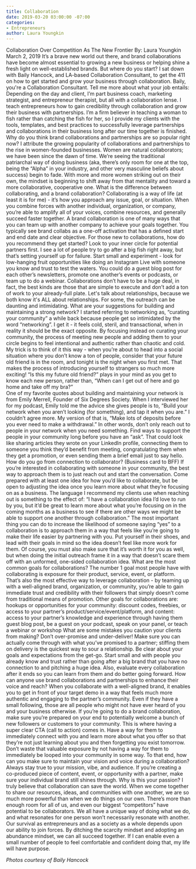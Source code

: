 ```yaml
---
title: Collaboration
date: 2019-03-20 03:00:00 -07:00
categories:
- Entrepreneurs
author: Laura Youngkin
---
```


Collaboration Over Competition As The New Frontier
By: Laura Youngkin
March 2, 2019
It’s a brave new world out there, and brand collaborations have become almost essential to growing a new business or helping shine a fresh light on well-established brands. But where do you start? I sat down with Baily Hancock, and LA-based Collaboration Consultant, to get the 411 on how to get started and grow your business through collaboration.
Baily, you're a Collaboration Consultant. Tell me more about what your job entails: 
Depending on the day and client, I’m part business coach, marketing strategist, and entrepreneur therapist, but all with a collaboration lense.  I teach entrepreneurs how to gain credibility through collaboration and grow their business with partnerships. I’m a firm believer in teaching a woman to fish rather than catching the fish for her, so I provide my clients with the tools, templates, and best practices to successfully leverage partnerships and collaborations in their business long after our time together is finished. 
Why do you think brand collaborations and partnerships are so popular right now? 
I attribute the growing popularity of collaborations and partnerships to the rise in women-founded businesses. Women are natural collaborators; we have been since the dawn of time. We’re seeing the traditional patriarchal way of doing business (aka, there’s only room for one at the top, being the “Alpha” in your industry, and other very masculine beliefs about success) begin to fade. With more and more women striking out on their own, the mindset is beginning to shift away from that mentality and toward a more collaborative, cooperative one. 
What is the difference between collaborating, and a brand collaboration? 
Collaborating is a way of life (at least it is for me) - it’s how you approach any issue, goal, or situation. When you combine forces with another individual, organization, or company, you’re able to amplify all of your voices, combine resources, and generally succeed faster together. A brand collaboration is one of many ways that you can team up with another company to achieve your goals together. You typically see brand collabs as a one-off activation that has a defined start and end date and clear objective. 
For those new to collaborations, how do you recommend they get started?
Look to your inner circle for potential partners first. I see a lot of people try to go after a big fish right away, but that’s setting yourself up for failure. Start small and experiment - look for low-hanging fruit opportunities like doing an Instagram Live with someone you know and trust to test the waters. You could do a guest blog post for each other’s newsletters, promote one another’s events or podcasts, or team up to do a webinar. Collaborations don’t have to be a huge deal, in fact, the best kinds are those that are simple to execute and don’t add a ton of work to your already-full plate. 
Let's talk about relationships, because we both know it's ALL about relationships. For some, the outreach can be daunting and intimidating. What are your suggestions for building and maintaining a strong network? 
I started referring to networking as, “curating your community” a while back because people get so intimidated by the word “networking”. I get it - it feels cold, steril, and transactional, when in reality it should be the exact opposite. By focusing instead on curating your community, the process of meeting new people and adding them to your circle begins to feel intentional and authentic rather than chaotic and cold.
My trick is to think of it this way - when you’re about to head into a social situation where you don’t know a ton of people, consider that your future old friend is in the room, and tonight is the night when you first met. That makes the process of introducing yourself to strangers so much more exciting! “Is this my future old friend?” plays in your mind as you get to know each new person, rather than, “When can I get out of here and go home and take off my bra?”  
One of my favorite quotes about building and maintaining your network is from Emily Merrell, Founder of Six Degrees Society. When I interviewed her for my podcast, Emily told me the advice she gives people is to, “Build your network when you aren’t looking (for something), and tap it when you are.” I couldn’t agree more. My version of that is, “Make lots of deposits before you ever need to make a withdrawal.”
In other words, don’t only reach out to people in your network when you need something. Find ways to support the people in your community long before you have an “ask”. That could look like sharing articles they wrote on your LinkedIn profile, connecting them to someone you think they’d benefit from meeting, congratulating them when they get a promotion, or even sending them a brief email just to say hello. 
How do you go from connection to collaborator? (Business card to BFF)
If you’re interested in collaborating with someone in your community, the best way to approach them is to just reach out and start the conversation. Come prepared with at least one idea for how you’d like to collaborate, but be open to adjusting the idea once you learn more about what they’re focusing on as a business. 
The language I recommend my clients use when reaching out is something to the effect of: “I have a collaboration idea I’d love to run by you, but it’d be great to learn more about what you’re focusing on in the coming months as a business to see if there are other ways we might be able to support one another through collaboration.”
The most important thing you can do to increase the likelihood of someone saying “yes” to a collaboration is to approach them in a way that feels like you’re going to make their life easier by partnering with you. Put yourself in their shoes, and lead with their goals in mind so the idea doesn’t feel like more work for them. Of course, you must also make sure that it’s worth it for you as well, but when doing the initial outreach frame it in a way that doesn’t scare them off with an unformed, one-sided collaboration idea. 
What are the most common goals for collaborations?
The number 1 goal most people have with collaborating is exposure for their product, service, event, or platform. That’s also the most effective way to leverage collaboration - by teaming up with a well-aligned brand, organization, or community, you’re able to gain immediate trust and credibility with their followers that simply doesn’t come from traditional means of promotion.
Other goals for collaborations are: hookups or opportunities for your community: discount codes, freebies, or access to your partner’s product/service/event/platform, and content: access to your partner’s knowledge and experience through having them guest blog post, be a guest on your podcast, speak on your panel, or teach a webinar or workshop
What are some mistakes you caution your clients from making?
Don’t over-promise and under-deliver! Make sure you can actually come through with what you’ve promised to a partner; stiffing them on delivery is the quickest way to sour a relationship. Be clear about your goals and expectations from the get-go. Start small and with people you already know and trust rather than going after a big brand that you have no connection to and pitching a huge idea. Also, evaluate every collaboration after it ends so you can learn from them and do better going forward.
How can anyone use brand collaborations and partnerships to enhance their voice and reach?
When you collaborate with a well-aligned brand, it enables you to get in front of your target demo in a way that feels much more authentic and engaging to the partner’s community. Even if they have a small following, those are all people who might not have ever heard of you and your business otherwise. 
If you’re going to do a brand collaboration, make sure you’re prepared on your end to potentially welcome a bunch of new followers or customers to your community. This is where having a super clear CTA (call to action) comes in. Have a way for them to immediately connect with you and learn more about what you offer so that they’re not just learning about you and then forgetting you exist tomorrow. Don’t waste that valuable exposure by not having a way for them to immediately be looped into your community in some way.
To that end, how can you make sure to maintain your vision and voice during a collaboration?
Always stay true to your mission, vibe, and audience. If you’re creating a co-produced piece of content, event, or opportunity with a partner, make sure your individual brand still shines through. 
Why is this your passion?
I truly believe that collaboration can save the world. When we come together to share our resources, ideas, and communities with one another, we are so much more powerful than when we do things on our own. There’s more than enough room for all of us, and even our biggest “competitors” have potential to be collaborators. We all have a unique way of doing what we do, and what resonates for one person won’t necessarily resonate with another. Our survival as entrepreneurs and as a society as a whole depends upon our ability to join forces. By ditching the scarcity mindset and adopting an abundance mindset, we can all succeed together. If I can enable even a small number of people to feel comfortable and confident doing that, my life will have purpose.  

_Photos courtesy of Baily Hancock_